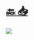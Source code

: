 #
# [🔙 ](../../)    <a href="../pdfs/220290672⬜🏦⬜⬜ Representación ante la GMU.pdf">📥</a>
 <img src="page0.jpg"> 

            
                